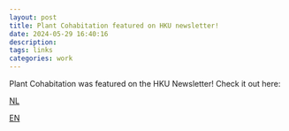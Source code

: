 ```yaml
---
layout: post
title: Plant Cohabitation featured on HKU newsletter!
date: 2024-05-29 16:40:16
description: 
tags: links
categories: work
---
```


Plant Cohabitation was featured on the HKU Newsletter! Check it out here:

<a href="https://www.hku.nl/nieuws/kruisbestuiving-tussen-natuur-en-kunst-op-hku-expo-in-amelisweerd">NL</a>

<a href="https://www.hku.nl/en/news/kruisbestuiving-tussen-natuur-en-kunst-op-hku-expo-in-amelisweerd">EN</a>

